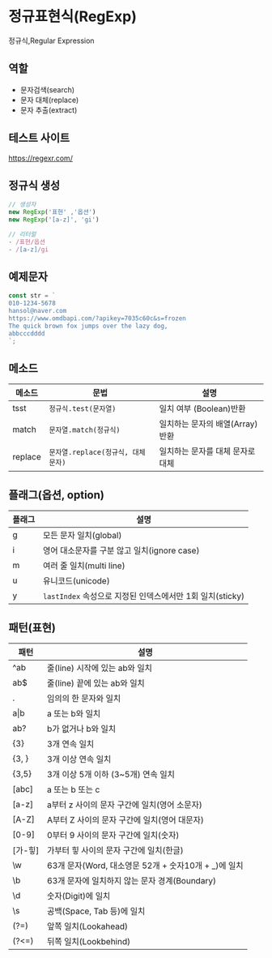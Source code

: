 # 정규표현식(RegExp)

정규식,Regular Expression

## 역할

- 문자검색(search)
- 문자 대체(replace)
- 문자 추출(extract)

## 테스트 사이트

https://regexr.com/

## 정규식 생성

```js
// 생성자
new RegExp('표현' ,'옵션')
new RegExp('[a-z]', 'gi')

// 리터럴
- /표현/옵션
- /[a-z]/gi
```

## 예제문자

```js
const str = `
010-1234-5678
hansol@naver.com
https://www.omdbapi.com/?apikey=7035c60c&s=frozen
The quick brown fox jumps over the lazy dog,
abbcccdddd
`;
```

## 메소드

| 메소드  | 문법                               | 설명                             |
| ------- | ---------------------------------- | -------------------------------- |
| tsst    | `정규식.test(문자열)`              | 일치 여부 (Boolean)반환          |
| match   | `문자열.match(정규식)`             | 일치하는 문자의 배열(Array)반환  |
| replace | `문자열.replace(정규식, 대체문자)` | 일치하는 문자를 대체 문자로 대체 |

## 플래그(옵션, option)

| 플래그 | 설명                                                      |
| ------ | --------------------------------------------------------- |
| g      | 모든 문자 일치(global)                                    |
| i      | 영어 대소문자를 구분 않고 일치(ignore case)               |
| m      | 여러 줄 일치(multi line)                                  |
| u      | 유니코드(unicode)                                         |
| y      | `lastIndex` 속성으로 지정된 인덱스에서만 1회 일치(sticky) |

## 패턴(표현)

| 패턴    | 설명                                                  |
| ------- | ----------------------------------------------------- |
| ^ab     | 줄(line) 시작에 있는 ab와 일치                        |
| ab$     | 줄(line) 끝에 있는 ab와 일치                          |
| .       | 임의의 한 문자와 일치                                 |
| a\|b    | a 또는 b와 일치                                       |
| ab?     | b가 없거나 b와 일치                                   |
| {3}     | 3개 연속 일치                                         |
| {3, }   | 3개 이상 연속 일치                                    |
| {3,5}   | 3개 이상 5개 이하 (3~5개) 연속 일치                   |
| [abc]   | a 또는 b 또는 c                                       |
| [a-z]   | a부터 z 사이의 문자 구간에 일치(영어 소문자)          |
| [A-Z]   | A부터 Z 사이의 문자 구간에 일치(영어 대문자)          |
| [0-9]   | 0부터 9 사이의 문자 구간에 일치(숫자)                 |
| [가-힣] | 가부터 힣 사이의 문자 구간에 일치(한글)               |
| \w      | 63개 문자(Word, 대소영문 52개 + 숫자10개 + \_)에 일치 |
| \b      | 63개 문자에 일치하지 않는 문자 경계(Boundary)         |
| \d      | 숫자(Digit)에 일치                                    |
| \s      | 공백(Space, Tab 등)에 일치                            |
| (?=)    | 앞쪽 일치(Lookahead)                                  |
| (?<=)   | 뒤쪽 일치(Lookbehind)                                 |
